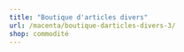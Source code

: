 ```yaml
---
title: "Boutique d'articles divers"
url: /macenta/boutique-darticles-divers-3/
shop: commodité
---
```

